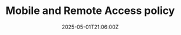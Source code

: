 ---
title: Mobile and Remote Access policy
linkTitle: 'Mobile and Remote Access policy '
date: '2025-05-01T21:06:00Z'
weight: 1
description: Guidelines for mobile and remote access include mandatory VPN use, multi-factor
  authentication, device security requirements, and compliance monitoring. Access
  permissions depend on job roles and must be reported in case of security incidents.
draft: false
ref: mobile-and-remote-access-policy
---